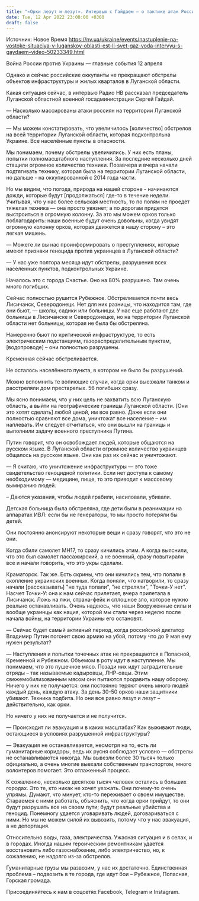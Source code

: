 ```yaml
---
title: "«Орки лезут и лезут». Интервью с Гайдаем — о тактике атак России, использовании ими Точки-У и непрерывных обстрелах Луганской области"
date: Tue, 12 Apr 2022 23:08:00 +0300
draft: false
---
```

Источник: Новое Время https://nv.ua/ukraine/events/nastuplenie-na-vostoke-situaciya-v-luganskoy-oblasti-est-li-svet-gaz-voda-intervyu-s-gaydaem-video-50233349.html


Война России против Украины — главные события 12 апреля

Однако и сейчас российские оккупанты не прекращают обстрелы объектов инфраструктуры и жилых кварталов в Луганской области.

Какая ситуация сейчас, в интервью Радио НВ рассказал председатель Луганской областной военной госадминистрации Сергей Гайдай.

— Насколько массированы атаки россиян на территории Луганской области?

— Мы можем констатировать, что увеличилось [количество] обстрелов на всей территории Луганской области, которая подконтрольна Украине. Все населённые пункты в опасности.

Мы понимаем, почему обстрелы увеличились. У них есть планы, попытки полномасштабного наступления. За последние несколько дней стащили огромное количество техники. Позавчера и вчера начали подтягивать технику, которая была на территории Луганской области, но дальше - на оккупированной с 2014 года части.

Но мы видим, что погода, природа на нашей стороне - начинаются дожди, которые будут [продолжаться] где-то в течение недели. Учитывая, что у нас более сельская местность, то по полям не проедет тяжелая техника — она просто увязнет; а по дорогам придется выстроиться в огромную колонну. За это мы можем орков только поблагодарить: наши военные будут очень довольны, когда увидят огромную колонну орков, которая движется в нашу сторону – это легкая мишень.

— Можете ли вы нас проинформировать о преступлениях, которые имеют признаки геноцида против украинцев в Луганской области?

— У нас уже полтора месяца идут обстрелы, разрушения всех населенных пунктов, подконтрольных Украине.

Началось это с города Счастье. Оно на 80% разрушено. Там очень много погибших.

Сейчас полностью рушится Рубежное. Обстреливается почти весь Лисичанск, Северодонецк. Нет для них разницы, что находится там, где они бьют, — школы, садики или больницы. У нас еще работают две больницы в Лисичанске и Северодонецке, но на территории Луганской области нет больницы, которая не была бы обстреляна.

Намеренно бьют по критической инфраструктуре, то есть электрическим подстанциям, газораспределительным пунктам, [водопроводе] – они полностью разрушены.

Кременная сейчас обстреливается.

Не осталось населённого пункта, в котором не было бы разрушений.

Можно вспомнить те вопиющие случаи, когда орки выезжали танком и расстреляли дом престарелых. 56 погибших сразу.

Мы ясно понимаем, что у них цель не захватить всю Луганскую область, а выйти на географические границы Луганской области. [Они это хотят сделать] любой ценой, им все равно. Даже если они полностью сравняют все дома, уничтожат все население – им наплевать. Им следует отчитаться, что они вышли на границы и выполнили задачу военного преступника Путина.

Путин говорит, что он освобождает людей, которые общаются на русском языке. В Луганской области огромное количество украинцев общалось на русском языке. Они как раз их сейчас и уничтожают.

— Я считаю, что уничтожение инфраструктуры — это тоже свидетельство геноцидной политики. Если нет доступа к самому необходимому — медицине, пище, то это приводит к массовому вымиранию людей.

– Даются указания, чтобы людей грабили, насиловали, убивали.

Детская больница была обстреляна, где дети были в реанимации на аппаратах ИВЛ: если бы не генераторы, то мы просто потеряли бы детей.

Они постоянно анонсируют некоторые вещи и сразу говорят, что это не они.

Когда сбили самолет MH17, то сразу кичились этим. А когда выяснили, что это был самолет пассажирский, а не военный, сразу повытирали все и начали говорить, что это укры сделали.

Краматорск. Так же. Есть скрины, что они кичились тем, что попали в скопление украинских военных. Когда поняли, что натворили, то сразу начали [рассказывать] "не туда попали", "не стреляли", "Точки-У нет". Насчет Точки-У: она к нам сейчас прилетает, вчера прилетала в Лисичанск. Ложь на лжи, страна-фейк и сплошное зло, которое нужно реально останавливать. Очень надеюсь, что наши Вооруженные силы и вообще украинцы как нация, которой мы стали через неделю после начала войны, на территории Украины его остановят.

— Сейчас будет самый активный период, когда российский диктатор Владимир Путин погонит свою армию на убой, потому что до 9 мая ему нужен результат?

— Наступления и попытки точечных атак не прекращаются в Попасной, Кременной и Рубежном. Объемом в роту идут в наступление. Мы понимаем, что это пушечное мясо. Позади них идут заградительные отряды – так называемые кадыровцы, ЛНР-овцы. Этим свежемобилизованным мясом они пытаются продавить нашу оборону. Ничего у них не получается: они постоянно теряют очень много людей каждый день, каждую атаку. За день 30-50 орков наши защитники убивают. Техника подбита. Но они все равно лезут и лезут – действительно, как орки.

Но ничего у них не получается и не получится.

— Происходит ли эвакуация и в каких масштабах? Как выживают люди, остающиеся в условиях разрушенной инфраструктуры?

— Эвакуация не останавливается, несмотря на то, есть ли гуманитарные коридоры, ведь их русня соблюдает условно — обстрелы не останавливаются никогда. Мы вывезли более 30 тысяч только официально, а очень многие выехали собственным транспортом, много волонтеров помогает. Это отлаженный процесс.

К сожалению, несколько десятков тысяч человек остались в больших городах. Это те, кто никак не хочет уезжать. Они почему-то очень упрямы. Думают, что минует, кто-то переживает о своем имуществе. Стараемся с ними работать, объяснить, что когда орки прийдут, то они будут разрушать все на своем пути; будут реальные убийства и геноцид. Понемногу удается уговаривать людей, договариваться с ними. Но мы не можем силой их вывозить, потому что у нас эвакуация, а не депортация.

Относительно воды, газа, электричества. Ужасная ситуация и в селах, и в городах. Иногда нашим героическим ремонтникам удается восстановить либо газоснабжение, либо электричество, но, к сожалению, не надолго из-за обстрелов.

Гуманитарные грузы мы развозим, у нас их достаточно. Единственная проблема – подвозить в те города, где идут бои – Рубежное, Попасная, Горская громада.

Присоединяйтесь к нам в соцсетях Facebook, Telegram и Instagram.
